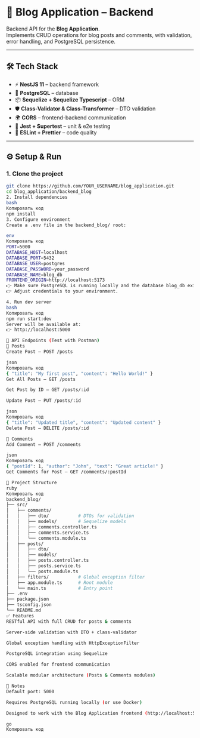 # 📝 Blog Application – Backend

Backend API for the **Blog Application**.  
Implements CRUD operations for blog posts and comments, with validation, error handling, and PostgreSQL persistence.

---

## 🛠 Tech Stack
- ⚡ **NestJS 11** – backend framework  
- 🐘 **PostgreSQL** – database  
- 📦 **Sequelize + Sequelize Typescript** – ORM  
- 🛡 **Class-Validator & Class-Transformer** – DTO validation  
- 🌍 **CORS** – frontend-backend communication  
- 🔧 **Jest + Supertest** – unit & e2e testing  
- 📝 **ESLint + Prettier** – code quality  

---

## ⚙️ Setup & Run

### 1. Clone the project
```bash
git clone https://github.com/YOUR_USERNAME/blog_application.git
cd blog_application/backend_blog
2. Install dependencies
bash
Копировать код
npm install
3. Configure environment
Create a .env file in the backend_blog/ root:

env
Копировать код
PORT=5000
DATABASE_HOST=localhost
DATABASE_PORT=5432
DATABASE_USER=postgres
DATABASE_PASSWORD=your_password
DATABASE_NAME=blog_db
FRONTEND_ORIGIN=http://localhost:5173
👉 Make sure PostgreSQL is running locally and the database blog_db exists.
👉 Adjust credentials to your environment.

4. Run dev server
bash
Копировать код
npm run start:dev
Server will be available at:
👉 http://localhost:5000

📌 API Endpoints (Test with Postman)
🔹 Posts
Create Post – POST /posts

json
Копировать код
{ "title": "My first post", "content": "Hello World!" }
Get All Posts – GET /posts

Get Post by ID – GET /posts/:id

Update Post – PUT /posts/:id

json
Копировать код
{ "title": "Updated title", "content": "Updated content" }
Delete Post – DELETE /posts/:id

🔹 Comments
Add Comment – POST /comments

json
Копировать код
{ "postId": 1, "author": "John", "text": "Great article!" }
Get Comments for Post – GET /comments/:postId

📂 Project Structure
ruby
Копировать код
backend_blog/
├── src/
│   ├── comments/
│   │   ├── dto/           # DTOs for validation
│   │   ├── models/        # Sequelize models
│   │   ├── comments.controller.ts
│   │   ├── comments.service.ts
│   │   └── comments.module.ts
│   ├── posts/
│   │   ├── dto/           
│   │   ├── models/        
│   │   ├── posts.controller.ts
│   │   ├── posts.service.ts
│   │   └── posts.module.ts
│   ├── filters/           # Global exception filter
│   ├── app.module.ts      # Root module
│   └── main.ts            # Entry point
├── .env
├── package.json
├── tsconfig.json
└── README.md
✅ Features
RESTful API with full CRUD for posts & comments

Server-side validation with DTO + class-validator

Global exception handling with HttpExceptionFilter

PostgreSQL integration using Sequelize

CORS enabled for frontend communication

Scalable modular architecture (Posts & Comments modules)

🚀 Notes
Default port: 5000

Requires PostgreSQL running locally (or use Docker)

Designed to work with the Blog Application frontend (http://localhost:5173)

go
Копировать код
